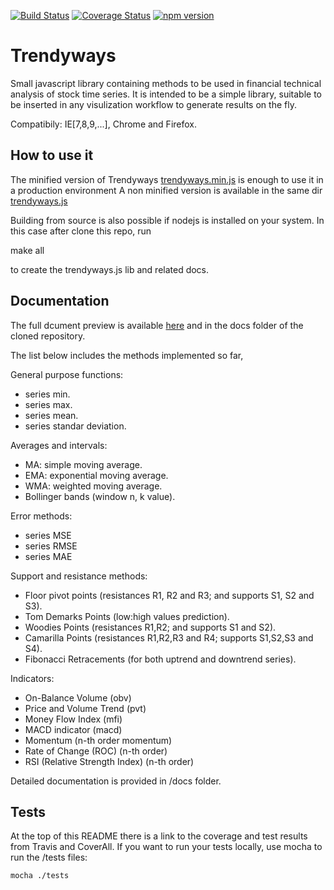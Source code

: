 [![Build Status](https://travis-ci.org/rubenafo/trendyways.svg?branch=master)](https://travis-ci.org/rubenafo/trendyways)
[![Coverage Status](https://coveralls.io/repos/github/rubenafo/trendyways/badge.svg?branch=master)](https://coveralls.io/github/rubenafo/trendyways?branch=master)
[![npm version](https://badge.fury.io/js/trendyways.svg)](https://badge.fury.io/js/trendyways)

Trendyways
==========

Small javascript library containing methods to be used in financial technical analysis of stock time series.
It is intended to be a simple library, suitable to be inserted in any visulization workflow to generate results on the fly.

Compatibily: IE[7,8,9,...], Chrome and Firefox.

How to use it
-------------
The minified version of Trendyways [trendyways.min.js](https://github.com/rubenafo/trendyways/blob/master/trendyways.min.js) is enough to use it in a production environment A non minified version is available in the same dir [trendyways.js](https://github.com/rubenafo/trendyways/blob/master/trendyways.js)

Building from source is also possible if nodejs is installed on your system. In this case after clone this repo, run 
 
   make all

to create the trendyways.js lib and related docs.

Documentation
-------------
The full dcument preview is available [here](https://cdn.rawgit.com/rubenafo/trendyways/master/docs/index.html) 
and in the docs folder of the cloned repository.

The list below includes the methods implemented so far,

General purpose functions:
 
* series min.
* series max.
* series mean.
* series standar deviation.

Averages and intervals:
* MA: simple moving average.
* EMA: exponential moving average.
* WMA: weighted moving average.
* Bollinger bands (window n, k value).

Error methods:
* series MSE
* series RMSE
* series MAE

Support and resistance methods:
* Floor pivot points (resistances R1, R2 and R3; and supports S1, S2 and S3).
* Tom Demarks Points (low:high values prediction).
* Woodies Points (resistances R1,R2; and supports S1 and S2).
* Camarilla Points (resistances R1,R2,R3 and R4; supports S1,S2,S3 and S4).
* Fibonacci Retracements (for both uptrend and downtrend series).

Indicators:
* On-Balance Volume (obv)
* Price and Volume Trend (pvt)
* Money Flow Index (mfi)
* MACD indicator (macd)
* Momentum (n-th order momentum)
* Rate of Change (ROC) (n-th order)
* RSI (Relative Strength Index) (n-th order)

Detailed documentation is provided in /docs folder.

Tests
-------------
At the top of this README there is a link to the coverage and test results from Travis and CoverAll.
If you want to run your tests locally, use mocha to run the /tests files:
```
mocha ./tests
```

